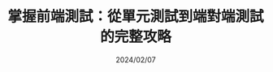 ---
date: 2024/02/07
title: 掌握前端測試：從單元測試到端對端測試的完整攻略
slug: 'unit-test-1'
imgSrc: 'https://github.com/hexschool/2022-web-layout-training/blob/main/2025-web-camp/desktop/blog/photo10.png?raw=true'
mobileImgSrc: 'https://github.com/hexschool/2022-web-layout-training/blob/main/2025-web-camp/mobile/blog/photo11.png?raw=true'
description: 寫程式容易，但要確保程式在多種情境、裝置都能正常運行就沒那麼簡單了。這時「測試」便成了維持程式品質的關鍵環節。從最基礎的單元測試，到模擬使用者行為的端對端測試，每一種測試方式都有它的價值與最佳應用情境。本文將帶你認識不同類型的前端測試工具，以及如何在開發流程中實踐自動化測試，打造更穩定、可預期的專案。
tags:
  - 測試框架
  - 品質保證
---